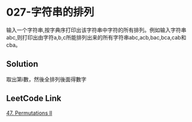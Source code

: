 # 027-字符串的排列
输入一个字符串,按字典序打印出该字符串中字符的所有排列。例如输入字符串abc,则打印出由字符a,b,c所能排列出来的所有字符串abc,acb,bac,bca,cab和cba。

## Solution

取出第i數，然後全排列後面得數字


## LeetCode Link
[47. Permutations II](https://leetcode.com/problems/permutations-ii/)